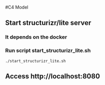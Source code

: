 #C4 Model
## Start structurizr/lite server
### It depends on the docker
### Run script start_structurizr_lite.sh

`./start_structurizr_lite.sh`

## Access http://localhost:8080
